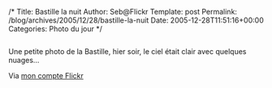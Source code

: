 /*
 Title: Bastille la nuit
 Author: Seb@Flickr
 Template: post
 Permalink: /blog/archives/2005/12/28/bastille-la-nuit
 Date: 2005-12-28T11:51:16+00:00
 Categories: Photo du jour
*/
<p><a href="http://www.flickr.com/photos/z720/78434353/"><img src="http://static.flickr.com/41/78434353_2abbc4782a_m.jpg" alt="" /></a></p>
</p>
<p>Une petite photo de la Bastille, hier soir, le ciel était clair avec quelques nuages&#8230;</p>
<p>Via <a href="http://www.flickr.com/people/z720/">mon compte Flickr</a></p>
